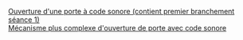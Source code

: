 <ul>
  <a href="https://www.youtube.com/watch?v=nlROXX6Bug8">Ouverture d'une porte à code sonore (contient premier branchement séance 1)</a><br>
  <a href="https://www.youtube.com/watch?v=zE5PGeh2K9k">Mécanisme plus complexe d'ouverture de porte avec code sonore</a>
</ul>
